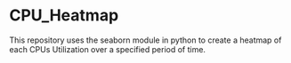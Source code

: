 # CPU_Heatmap

This repository uses the seaborn module in python to create a heatmap of each CPUs Utilization over a specified period of time.

